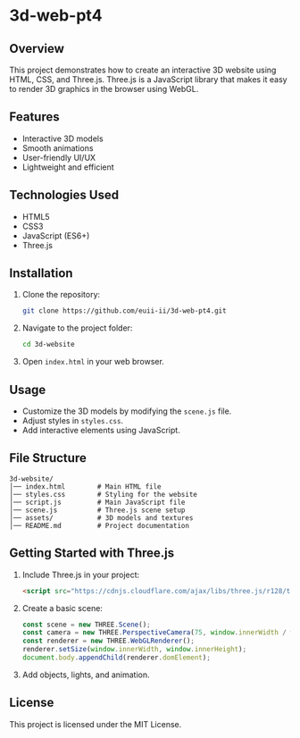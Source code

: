 # 3d-web-pt4

## Overview
This project demonstrates how to create an interactive 3D website using HTML, CSS, and Three.js. Three.js is a JavaScript library that makes it easy to render 3D graphics in the browser using WebGL.

## Features
- Interactive 3D models
- Smooth animations
- User-friendly UI/UX
- Lightweight and efficient

## Technologies Used
- HTML5
- CSS3
- JavaScript (ES6+)
- Three.js

## Installation
1. Clone the repository:
   ```sh
   git clone https://github.com/euii-ii/3d-web-pt4.git
   ```
2. Navigate to the project folder:
   ```sh
   cd 3d-website
   ```
3. Open `index.html` in your web browser.

## Usage
- Customize the 3D models by modifying the `scene.js` file.
- Adjust styles in `styles.css`.
- Add interactive elements using JavaScript.

## File Structure
```
3d-website/
│── index.html        # Main HTML file
│── styles.css        # Styling for the website
│── script.js         # Main JavaScript file
│── scene.js          # Three.js scene setup
│── assets/           # 3D models and textures
│── README.md         # Project documentation
```

## Getting Started with Three.js
1. Include Three.js in your project:
   ```html
   <script src="https://cdnjs.cloudflare.com/ajax/libs/three.js/r128/three.min.js"></script>
   ```
2. Create a basic scene:
   ```js
   const scene = new THREE.Scene();
   const camera = new THREE.PerspectiveCamera(75, window.innerWidth / window.innerHeight, 0.1, 1000);
   const renderer = new THREE.WebGLRenderer();
   renderer.setSize(window.innerWidth, window.innerHeight);
   document.body.appendChild(renderer.domElement);
   ```
3. Add objects, lights, and animation.

## License
This project is licensed under the MIT License.
